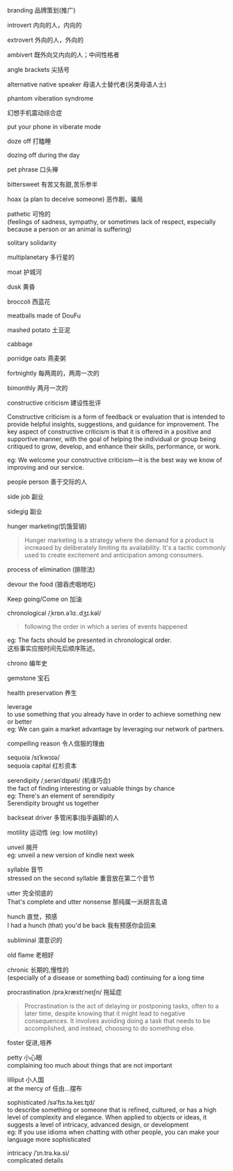branding 品牌策划(推广) <br>

introvert 内向的人，内向的 <br>

extrovert 外向的人，外向的 <br>

ambivert  既外向又内向的人；中间性格者 <br>

angle brackets 尖括号 <br>

alternative native speaker 母语人士替代者(另类母语人士) <br>

phantom viberation syndrome 

幻想手机震动综合症 <br>

put your phone in viberate mode <br>


doze off
打瞌睡 <br>

dozing off during the day <br>

pet phrase 口头禅 <br>

bittersweet  有苦又有甜,苦乐参半 <br>

hoax (a plan to deceive someone) 恶作剧，骗局 <br>

pathetic 可怜的 <br>
(feelings of sadness, sympathy, or sometimes lack of respect, especially because a person or an animal is suffering) <br>


solitary
solidarity <br>

multiplanetary 多行星的 <br>

moat 护城河 <br>

dusk 黄昏

broccoli 西蓝花 <br>

meatballs made of DouFu  <br>

mashed potato 土豆泥 <br>

cabbage <br>

porridge oats 燕麦粥 <br>


fortnightly 每两周的，两周一次的 <br>

bimonthly 两月一次的 <br>

constructive criticism 建设性批评

Constructive criticism is a form of feedback or evaluation that is intended to provide helpful insights, suggestions, and guidance for improvement. The key aspect of constructive criticism is that it is offered in a positive and supportive manner, with the goal of helping the individual or group being critiqued to grow, develop, and enhance their skills, performance, or work.

eg: We welcome your constructive criticism—it is the best way we know of improving and our service.

people person 善于交际的人 <br>

side job 副业

sidegig 副业

hunger marketing(饥饿营销) <br>
> Hunger marketing is a strategy where the demand for a product is increased by deliberately limiting its availability. It's a tactic commonly used to create excitement and anticipation among consumers.


process of elimination (排除法) <br>


devour the food (狼吞虎咽地吃) <br>

Keep going/Come on 加油 <br>

chronological /ˌkrɒn.əˈlɑː.dʒɪ.kəl/ <br>
> following the order in which a series of events happened

eg: The facts should be presented in chronological order.  
这些事实应按时间先后顺序陈述。

chrono 编年史

gemstone 宝石

health preservation 养生


leverage <br>
to use something that you already have in order to achieve something new or better <br>
eg: We can gain a market advantage by leveraging our network of partners.

compelling reason 令人信服的理由 <br>

sequoia /sɪˈkwɔɪə/ <br>
sequoia capital 红杉资本 <br>


serendipity /ˌserənˈdɪpəti/ (机缘巧合) <br>
the fact of finding interesting or valuable things by chance <br>
eg: There's an element of serendipity <br>
Serendipity brought us together <br>

backseat driver 多管闲事(指手画脚)的人 <br>

motility 运动性 (eg: low motility) <br>


unveil 揭开 <br>
eg: unveil a new version of kindle next week

syllable 音节 <br>
stressed on the second syllable 重音放在第二个音节 <br>

utter 完全彻底的 <br>
That's complete and utter nonsense 那纯属一派胡言乱语 <br>


hunch 直觉，预感 <br>
I had a hunch (that) you'd be back 我有预感你会回来 <br>

subliminal 潜意识的 <br>

old flame 老相好 <br>

chronic 长期的,慢性的 <br>
(especially of a disease or something bad) continuing for a long time <br>

procrastination /prəˌkræstɪˈneɪʃn/ 拖延症 <br>
> Procrastination is the act of delaying or postponing tasks, often to a later time, despite knowing that it might lead to negative consequences. It involves avoiding doing a task that needs to be accomplished, and instead, choosing to do something else.

foster 促进,培养 <br>

petty 小心眼 <br>
complaining too much about things that are not important <br>

lilliput 小人国 <br>
at the mercy of 任由...摆布 <br>


sophisticated /səˈfɪs.tə.keɪ.t̬ɪd/ <br>
to describe something or someone that is refined, cultured, or has a high level of complexity and elegance. When applied to objects or ideas, it suggests a level of intricacy, advanced design, or development <br>
eg: If you use idioms when chatting with other people, you can make your language more sophisticated

intricacy /ˈɪn.trə.kə.si/ <br>
complicated details <br>
